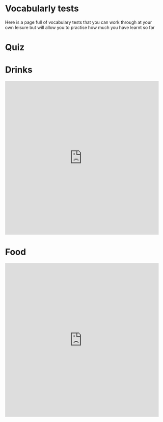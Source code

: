 <h1> Vocabularly tests </h1>
<p> Here is a page full of vocabulary tests that you can work through at your own leisure but will allow you to practise how much you have learnt so far </p>
 <h1> Quiz </h1> 
  <h1> Drinks</h1> 
<iframe src="https://quizlet.com/472295579/test/embed?i=13p126&x=1jj1" height="500" width="500" style="border:0"></iframe>
<h1> Food </h1> 
<iframe src="https://quizlet.com/472297415/test/embed?i=13p126&x=1jj1" height="500" width="500" style="border:0"></iframe> 
 
